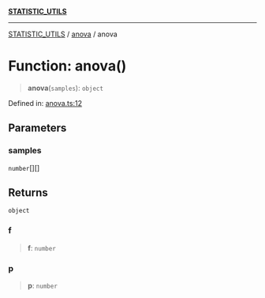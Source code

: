 [**STATISTIC_UTILS**](../../README.md)

***

[STATISTIC_UTILS](../../README.md) / [anova](../README.md) / anova

# Function: anova()

> **anova**(`samples`): `object`

Defined in: [anova.ts:12](https://github.com/dailker/everyutil/blob/d12555c550c1d59295f536d15822ff0e97aceecb/src/statistic/anova.ts#L12)

## Parameters

### samples

`number`[][]

## Returns

`object`

### f

> **f**: `number`

### p

> **p**: `number`
